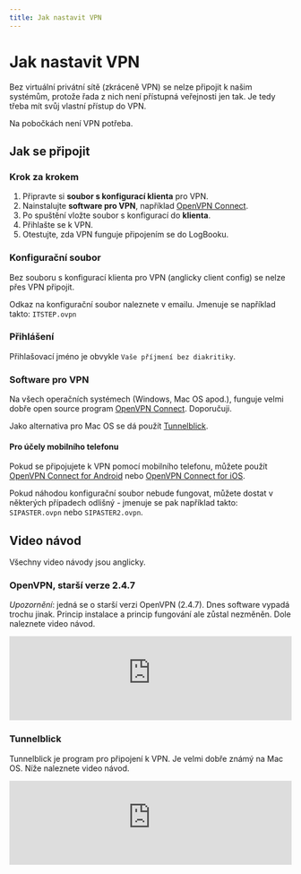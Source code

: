 ```yaml
---
title: Jak nastavit VPN
---
```


# Jak nastavit VPN

Bez virtuální privátní sítě (zkráceně VPN) se nelze připojit k našim systémům, protože řada z nich není přístupná veřejnosti jen tak. Je tedy třeba mít svůj vlastní přístup do VPN.

Na pobočkách není VPN potřeba.

## Jak se připojit

### Krok za krokem

1. Připravte si **soubor s konfigurací klienta** pro VPN.
2. Nainstalujte **software pro VPN**, například [OpenVPN Connect](https://openvpn.net/vpn-client/).
3. Po spuštění vložte soubor s konfigurací do **klienta**.
4. Přihlašte se k VPN.
5. Otestujte, zda VPN funguje připojením se do LogBooku.

### Konfigurační soubor

Bez souboru s konfigurací klienta pro VPN (anglicky client config) se nelze přes VPN připojit.

Odkaz na konfigurační soubor naleznete v emailu. Jmenuje se například takto: `ITSTEP.ovpn`

### Přihlášení

Přihlašovací jméno je obvykle `Vaše příjmení bez diakritiky`.

### Software pro VPN

Na všech operačních systémech (Windows, Mac OS apod.), funguje velmi dobře open source program [OpenVPN Connect](https://openvpn.net/vpn-client/). Doporučuji.

Jako alternativa pro Mac OS se dá použít [Tunnelblick](https://tunnelblick.net/).

#### Pro účely mobilního telefonu

Pokud se připojujete k VPN pomocí mobilního telefonu, můžete použít [OpenVPN Connect for Android](https://play.google.com/store/apps/details?id=net.openvpn.openvpn&hl=cs&gl=US) nebo [OpenVPN Connect for iOS](https://apps.apple.com/cz/app/openvpn-connect/id590379981?l=cs).

Pokud náhodou konfigurační soubor nebude fungovat, můžete dostat v některých případech odlišný - jmenuje se pak například takto: `SIPASTER.ovpn` nebo `SIPASTER2.ovpn`.

## Video návod

Všechny video návody jsou anglicky.

### OpenVPN, starší verze 2.4.7

_Upozornění_: jedná se o starší verzi OpenVPN (2.4.7). Dnes software vypadá trochu jinak. Princip instalace a princip fungování ale zůstal nezměněn. Dole naleznete video návod.

<iframe width="100%" height="auto" src="https://www.youtube-nocookie.com/embed/zhGN4LdQsms?rel=0&version=3&modestbranding=1&autohide=1&showinfo=0" title="YouTube video player" frameborder="0" allow="accelerometer; autoplay; clipboard-write; encrypted-media; gyroscope; picture-in-picture" allowfullscreen style={{aspectRatio: "1280 / 720"}}></iframe>

### Tunnelblick

Tunnelblick je program pro připojení k VPN. Je velmi dobře známý na Mac OS. Níže naleznete video návod.

<iframe width="100%" height="auto" src="https://www.youtube-nocookie.com/embed/SXkeVDlw0Fw?rel=0&version=3&modestbranding=1&autohide=1&showinfo=0" title="YouTube video player" frameborder="0" allow="accelerometer; autoplay; clipboard-write; encrypted-media; gyroscope; picture-in-picture" allowfullscreen style={{aspectRatio: "1280 / 800"}}></iframe>
